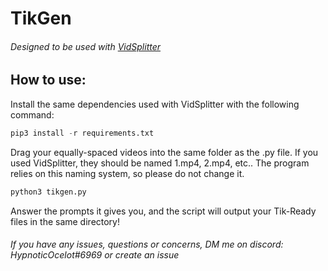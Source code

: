 # TikGen
###### Designed to be used with [VidSplitter](https://github.com/RealHypnoticOcelot/vidsplitter)


## How to use:
Install the same dependencies used with VidSplitter with the following command:

```python
pip3 install -r requirements.txt
```

Drag your equally-spaced videos into the same folder as the .py file. If you used VidSplitter, they should be named 1.mp4, 2.mp4, etc..
The program relies on this naming system, so please do not change it.

```python
python3 tikgen.py
```
Answer the prompts it gives you, and the script will output your Tik-Ready files in the same directory!


###### If you have any issues, questions or concerns, DM me on discord: HypnoticOcelot#6969 or create an issue
